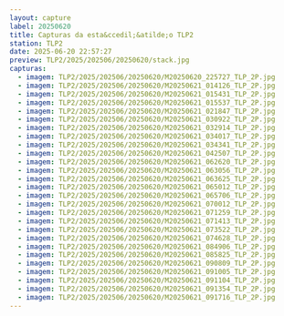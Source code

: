 ```yaml
---
layout: capture
label: 20250620
title: Capturas da esta&ccedil;&atilde;o TLP2
station: TLP2
date: 2025-06-20 22:57:27
preview: TLP2/2025/202506/20250620/stack.jpg
capturas:
  - imagem: TLP2/2025/202506/20250620/M20250620_225727_TLP_2P.jpg
  - imagem: TLP2/2025/202506/20250620/M20250621_014126_TLP_2P.jpg
  - imagem: TLP2/2025/202506/20250620/M20250621_015431_TLP_2P.jpg
  - imagem: TLP2/2025/202506/20250620/M20250621_015537_TLP_2P.jpg
  - imagem: TLP2/2025/202506/20250620/M20250621_021847_TLP_2P.jpg
  - imagem: TLP2/2025/202506/20250620/M20250621_030922_TLP_2P.jpg
  - imagem: TLP2/2025/202506/20250620/M20250621_032914_TLP_2P.jpg
  - imagem: TLP2/2025/202506/20250620/M20250621_034017_TLP_2P.jpg
  - imagem: TLP2/2025/202506/20250620/M20250621_034341_TLP_2P.jpg
  - imagem: TLP2/2025/202506/20250620/M20250621_042507_TLP_2P.jpg
  - imagem: TLP2/2025/202506/20250620/M20250621_062620_TLP_2P.jpg
  - imagem: TLP2/2025/202506/20250620/M20250621_063056_TLP_2P.jpg
  - imagem: TLP2/2025/202506/20250620/M20250621_063625_TLP_2P.jpg
  - imagem: TLP2/2025/202506/20250620/M20250621_065012_TLP_2P.jpg
  - imagem: TLP2/2025/202506/20250620/M20250621_065706_TLP_2P.jpg
  - imagem: TLP2/2025/202506/20250620/M20250621_070012_TLP_2P.jpg
  - imagem: TLP2/2025/202506/20250620/M20250621_071259_TLP_2P.jpg
  - imagem: TLP2/2025/202506/20250620/M20250621_071413_TLP_2P.jpg
  - imagem: TLP2/2025/202506/20250620/M20250621_073522_TLP_2P.jpg
  - imagem: TLP2/2025/202506/20250620/M20250621_074628_TLP_2P.jpg
  - imagem: TLP2/2025/202506/20250620/M20250621_084906_TLP_2P.jpg
  - imagem: TLP2/2025/202506/20250620/M20250621_085825_TLP_2P.jpg
  - imagem: TLP2/2025/202506/20250620/M20250621_090809_TLP_2P.jpg
  - imagem: TLP2/2025/202506/20250620/M20250621_091005_TLP_2P.jpg
  - imagem: TLP2/2025/202506/20250620/M20250621_091104_TLP_2P.jpg
  - imagem: TLP2/2025/202506/20250620/M20250621_091354_TLP_2P.jpg
  - imagem: TLP2/2025/202506/20250620/M20250621_091716_TLP_2P.jpg
---
```

